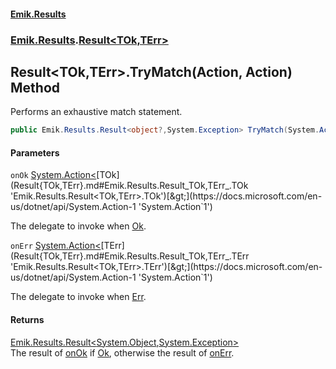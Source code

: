 #### [Emik.Results](index.md 'index')
### [Emik.Results](Emik.Results.md 'Emik.Results').[Result&lt;TOk,TErr&gt;](Result{TOk,TErr}.md 'Emik.Results.Result<TOk,TErr>')

## Result<TOk,TErr>.TryMatch(Action<TOk>, Action<TErr>) Method

Performs an exhaustive match statement.

```csharp
public Emik.Results.Result<object?,System.Exception> TryMatch(System.Action<TOk> onOk, System.Action<TErr> onErr);
```
#### Parameters

<a name='Emik.Results.Result_TOk,TErr_.TryMatch(System.Action_TOk_,System.Action_TErr_).onOk'></a>

`onOk` [System.Action&lt;](https://docs.microsoft.com/en-us/dotnet/api/System.Action-1 'System.Action`1')[TOk](Result{TOk,TErr}.md#Emik.Results.Result_TOk,TErr_.TOk 'Emik.Results.Result<TOk,TErr>.TOk')[&gt;](https://docs.microsoft.com/en-us/dotnet/api/System.Action-1 'System.Action`1')

The delegate to invoke when [Ok](Result{TOk,TErr}.Ok.md 'Emik.Results.Result<TOk,TErr>.Ok').

<a name='Emik.Results.Result_TOk,TErr_.TryMatch(System.Action_TOk_,System.Action_TErr_).onErr'></a>

`onErr` [System.Action&lt;](https://docs.microsoft.com/en-us/dotnet/api/System.Action-1 'System.Action`1')[TErr](Result{TOk,TErr}.md#Emik.Results.Result_TOk,TErr_.TErr 'Emik.Results.Result<TOk,TErr>.TErr')[&gt;](https://docs.microsoft.com/en-us/dotnet/api/System.Action-1 'System.Action`1')

The delegate to invoke when [Err](Result{TOk,TErr}.Err.md 'Emik.Results.Result<TOk,TErr>.Err').

#### Returns
[Emik.Results.Result&lt;](Result{TOk,TErr}.md 'Emik.Results.Result<TOk,TErr>')[System.Object](https://docs.microsoft.com/en-us/dotnet/api/System.Object 'System.Object')[,](Result{TOk,TErr}.md 'Emik.Results.Result<TOk,TErr>')[System.Exception](https://docs.microsoft.com/en-us/dotnet/api/System.Exception 'System.Exception')[&gt;](Result{TOk,TErr}.md 'Emik.Results.Result<TOk,TErr>')  
The result of [onOk](Result{TOk,TErr}.TryMatch(Action{TOk},Action{TErr}).md#Emik.Results.Result_TOk,TErr_.TryMatch(System.Action_TOk_,System.Action_TErr_).onOk 'Emik.Results.Result<TOk,TErr>.TryMatch(System.Action<TOk>, System.Action<TErr>).onOk') if [Ok](Result{TOk,TErr}.Ok.md 'Emik.Results.Result<TOk,TErr>.Ok'), otherwise the result of [onErr](Result{TOk,TErr}.TryMatch(Action{TOk},Action{TErr}).md#Emik.Results.Result_TOk,TErr_.TryMatch(System.Action_TOk_,System.Action_TErr_).onErr 'Emik.Results.Result<TOk,TErr>.TryMatch(System.Action<TOk>, System.Action<TErr>).onErr').